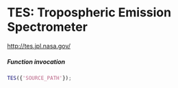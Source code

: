 # TES: Tropospheric Emission Spectrometer 
http://tes.jpl.nasa.gov/

##### Function invocation
```matlab
TES({'SOURCE_PATH'});
```
